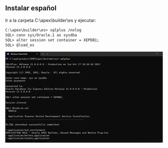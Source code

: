 ## Instalar español

Ir a la carpeta C:\apex\builder\es y ejecutar:

```
C:\apex\builder\es> sqlplus /nolog
SQL> conn sys/Oracle.1 as sysdba
SQL> alter session set container = XEPDB1;
SQL> @load_es
```

![Languaje image](./images/languaje_image.png)